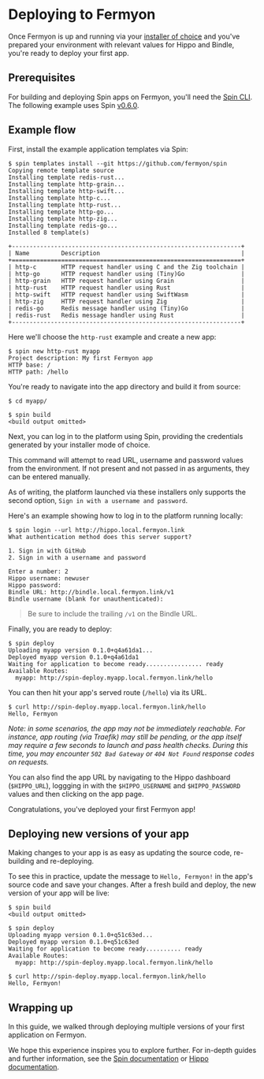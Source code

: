 # Deploying to Fermyon

Once Fermyon is up and running via your
[installer of choice](./README.md#installers) and you've prepared your
environment with relevant values for Hippo and Bindle, you're ready to deploy
your first app.

## Prerequisites

For building and deploying Spin apps on Fermyon, you'll need the
[Spin CLI](https://spin.fermyon.dev/quickstart). The following example uses
Spin [v0.6.0](https://github.com/fermyon/spin/releases/tag/v0.6.0).

## Example flow

First, install the example application templates via Spin:

```console
$ spin templates install --git https://github.com/fermyon/spin
Copying remote template source
Installing template redis-rust...
Installing template http-grain...
Installing template http-swift...
Installing template http-c...
Installing template http-rust...
Installing template http-go...
Installing template http-zig...
Installing template redis-go...
Installed 8 template(s)

+-----------------------------------------------------------------+
| Name         Description                                        |
+=================================================================+
| http-c       HTTP request handler using C and the Zig toolchain |
| http-go      HTTP request handler using (Tiny)Go                |
| http-grain   HTTP request handler using Grain                   |
| http-rust    HTTP request handler using Rust                    |
| http-swift   HTTP request handler using SwiftWasm               |
| http-zig     HTTP request handler using Zig                     |
| redis-go     Redis message handler using (Tiny)Go               |
| redis-rust   Redis message handler using Rust                   |
+-----------------------------------------------------------------+
```

Here we'll choose the `http-rust` example and create a new app:

```console
$ spin new http-rust myapp
Project description: My first Fermyon app
HTTP base: /
HTTP path: /hello
```

You're ready to navigate into the app directory and build it from source:

```console
$ cd myapp/

$ spin build
<build output omitted>
```

Next, you can log in to the platform using Spin, providing the credentials
generated by your installer mode of choice.

This command will attempt to read URL, username and password values from the
environment. If not present and not passed in as arguments, they can be
entered manually.

As of writing, the platform launched via these installers only supports the
second option, `Sign in with a username and password`.

Here's an example showing how to log in to the platform running locally:

```
$ spin login --url http://hippo.local.fermyon.link
What authentication method does this server support?

1. Sign in with GitHub
2. Sign in with a username and password

Enter a number: 2
Hippo username: newuser
Hippo password:
Bindle URL: http://bindle.local.fermyon.link/v1
Bindle username (blank for unauthenticated):
```

> Be sure to include the trailing `/v1` on the Bindle URL.

Finally, you are ready to deploy:

```console
$ spin deploy
Uploading myapp version 0.1.0+q4a61da1...
Deployed myapp version 0.1.0+q4a61da1
Waiting for application to become ready................ ready
Available Routes:
  myapp: http://spin-deploy.myapp.local.fermyon.link/hello
```

You can then hit your app's served route (`/hello`) via its URL.

```console
$ curl http://spin-deploy.myapp.local.fermyon.link/hello
Hello, Fermyon
```

_Note: in some scenarios, the app may not be immediately reachable. For
instance, app routing (via Traefik) may still be pending, or the app itself may
require a few seconds to launch and pass health checks. During this time, you
may encounter `502 Bad Gateway` or `404 Not Found` response codes on requests._

You can also find the app URL by navigating to the Hippo dashboard (`$HIPPO_URL`), loggging in
with the `$HIPPO_USERNAME` and `$HIPPO_PASSWORD` values and then clicking on the app page.

Congratulations, you've deployed your first Fermyon app!

## Deploying new versions of your app

Making changes to your app is as easy as updating the source code, re-building
and re-deploying.

To see this in practice, update the message to `Hello, Fermyon!` in the app's
source code and save your changes. After a fresh build and deploy, the
new version of your app will be live:

```console
$ spin build
<build output omitted>

$ spin deploy
Uploading myapp version 0.1.0+q51c63ed...
Deployed myapp version 0.1.0+q51c63ed
Waiting for application to become ready.......... ready
Available Routes:
  myapp: http://spin-deploy.myapp.local.fermyon.link/hello

$ curl http://spin-deploy.myapp.local.fermyon.link/hello
Hello, Fermyon!
```

## Wrapping up

In this guide, we walked through deploying multiple versions of your first
application on Fermyon.

We hope this experience inspires you to explore further. For in-depth guides
and further information, see the
[Spin documentation](https://spin.fermyon.dev/) or
[Hippo documentation](https://docs.hippofactory.dev/).